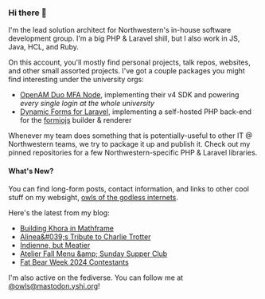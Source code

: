 ### Hi there 👋
I'm the lead solution architect for Northwestern's in-house software development group. I'm a big PHP & Laravel shill, but I also work in JS, Java, HCL, and Ruby.

On this account, you'll mostly find personal projects, talk repos, websites, and other small assorted projects. I've got a couple packages you might find interesting under the university orgs:

- [OpenAM Duo MFA Node](https://github.com/NUIT-ISO/duo-universal-prompt-auth-node), implementing their v4 SDK and powering *every single login at the whole university*
- [Dynamic Forms for Laravel](https://github.com/NIT-Administrative-Systems/dynamic-forms), implementing a self-hosted PHP back-end for the [formiojs](https://github.com/formio/formio.js/) builder & renderer

Whenever my team does something that is potentially-useful to other IT @ Northwestern teams, we try to package it up and publish it. Check out my pinned repositories for a few Northwestern-specific PHP & Laravel libraries.

#### What's New?
You can find long-form posts, contact information, and links to other cool stuff on my websight, [owls of the godless internets](https://godless-internets.org).

Here's the latest from my blog:

<!-- BLOG-POST-LIST:START -->
- [Building Khora in Mathframe](https://godless-internets.org/2024/11/01/building-khora-in-mathframe)
- [Alinea&amp;#039;s Tribute to Charlie Trotter](https://godless-internets.org/2024/10/22/alineas-tribute-to-charlie-trotter)
- [Indienne, but Meatier](https://godless-internets.org/2024/10/10/indienne-but-meatier)
- [Atelier Fall Menu &amp;amp; Sunday Supper Club](https://godless-internets.org/2024/10/07/atelier-fall-menu-sunday-supper-club)
- [Fat Bear Week 2024 Contestants](https://godless-internets.org/2024/10/01/fat-bear-week-2024-contestants)
<!-- BLOG-POST-LIST:END -->

I'm also active on the fediverse. You can follow me at [@owls@mastodon.yshi.org](https://mastodon.yshi.org/@owls)!
